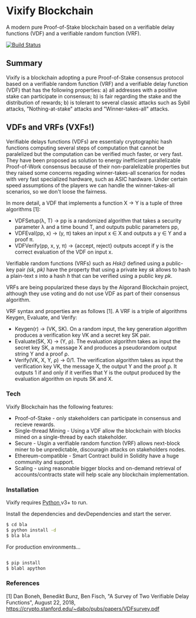 # Vixify Blockchain

A modern pure Proof-of-Stake blockchain based on a verifiable delay functions (VDF) and a verifiable random function (VRF). 

[![Build Status](https://travis-ci.org/joemccann/dillinger.svg?branch=master)](https://travis-ci.org/joemccann/dillinger)

## Summary

Vixify is a blockchain adopting a pure Proof-of-Stake consensus protocol based on a verifiable random function (VRF) and a verifiable delay function (VDF) that has the following properties: a) all addresses with a positive stake can participate in consensus; b) is fair regarding the stake and the distribution of rewards; b) is tolerant to several classic attacks such as Sybil attacks, "Nothing-at-stake" attacks and "Winner-takes-all" attacks.

##  VDFs and VRFs (VXFs!)

Verifiable delays functions (VDFs) are essentialy cryptographic hash functions computing several steps of computation that cannot be paralelized but the computation can be verified much faster, or very fast. They have been proposed as solution to energy inefficient parallelizable Proof-of-Work consensus because of their non-paralelizable properties but they raised some concerns regading winner-takes-all scenarios for nodes with very fast specialized hardware, such as ASIC hardware. Under certain speed assumptions of the players we can handle the winner-takes-all scenarios, so we don't loose the fairness.

In more detail, a VDF that implements a function X → Y is a tuple of three algorithms [1]:

* VDFSetup(λ, T) → pp is a randomized algorithm that takes a security parameter λ and a time
bound T, and outputs public parameters pp,
* VDFEval(pp, x) → (y, π) takes an input x ∈ X and outputs a y ∈ Y and a proof π.
* VDFVerify(pp, x, y, π) → {accept, reject} outputs accept if y is the correct evaluation of the VDF
on input x.

Verifiable random functions (VRFs) such as *Hsk()* defined using a public-key pair *(sk, pk)* have the property that using a private key *sk* allows to hash a plain-text *s* into a hash *h* that can be verified using a public key *pk*.

VRFs are being popularized these days by the Algorand Blockchain project, although they use voting and do not use VDF as part of their consensus algorithm.

VRF syntax and properties are as follows [1]. A VRF is a triple of algorithms Keygen, Evaluate, and Verify:

 - Keygen(r) → (VK, SK). On a random input, the key generation algorithm produces a verification key VK and a secret key SK pair.
 - Evaluate(SK, X) → (Y, ⍴). The evaluation algorithm takes as input the secret key SK, a message X and produces a pseudorandom output string Y and a proof ⍴.
 - Verify(VK, X, Y, ⍴) → 0/1. The verification algorithm takes as input the verification key VK, the message X, the output Y and the proof ⍴. It outputs 1 if and only if it verifies that Y is the output produced by the evaluation algorithm on inputs SK and X.

### Tech

Vixify Blockchain has the following features:

* Proof-of-Stake - only stakeholders can participate in consensus and recieve rewards.
* Single-thread Mining - Using a VDF allow the blockchain with blocks mined on a single-thread by each stakeholder.
* Secure - Usgin a verifiable random function (VRF) allows next-block miner to be unpredictable, discouragin attacks on stakeholders nodes.
* Ethereum-compatible - Smart Contract build in Solidity have a huge community and support.
* Scaling - using reasonable bigger blocks and on-demand retrieval of accounts/contracts state will help scale any blockchain implementation.

### Installation

Vixify requires [Python ](https://python.org/) v3+ to run.

Install the dependencies and devDependencies and start the server.

```sh
$ cd bla
$ python install -d
$ bla bla
```

For production environments...

```sh

$ pip install 
$ blabl apython
```

### References

[1] Dan Boneh, Benedikt Bunz, Ben Fisch, "A Survey of Two Verifiable Delay Functions", August 22, 2018,  https://crypto.stanford.edu/~dabo/pubs/papers/VDFsurvey.pdf
